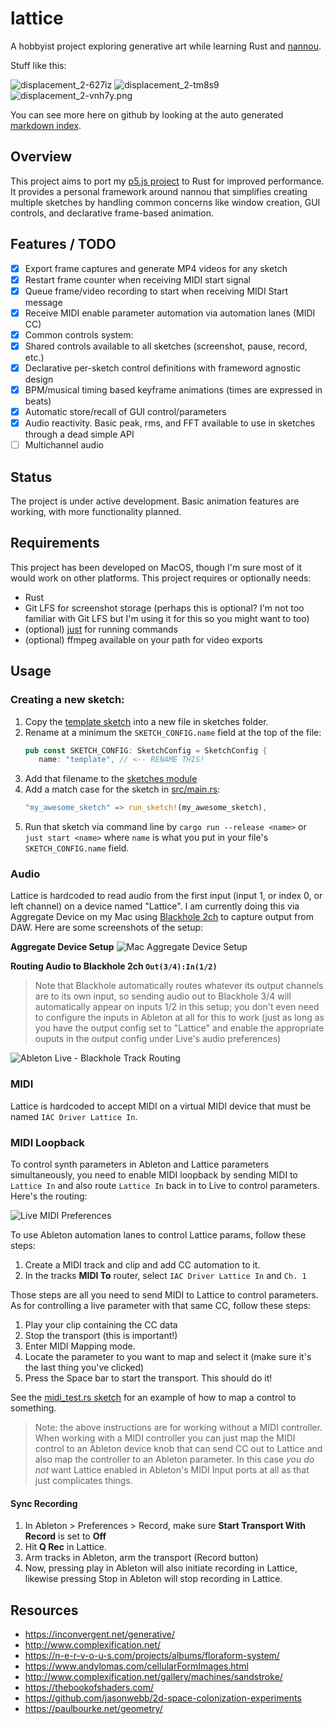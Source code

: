 # lattice

A hobbyist project exploring generative art while learning Rust and
[nannou][nannou-link].

Stuff like this:

<img src="images/displacement_2-627iz.png" alt="displacement_2-627iz">
<img src="images/displacement_2-tm8s9.png" alt="displacement_2-tm8s9">
<img src="images/displacement_2-vnh7y.png" alt="displacement_2-vnh7y.png">

You can see more here on github by looking at the auto generated
[markdown index](index.md).

## Overview

This project aims to port my [p5.js project][p5-link] to Rust for improved
performance. It provides a personal framework around nannou that simplifies
creating multiple sketches by handling common concerns like window creation, GUI
controls, and declarative frame-based animation.

## Features / TODO

- [x] Export frame captures and generate MP4 videos for any sketch
- [x] Restart frame counter when receiving MIDI start signal
- [x] Queue frame/video recording to start when receiving MIDI Start message
- [x] Receive MIDI enable parameter automation via automation lanes (MIDI CC)
- [x] Common controls system:
- [x] Shared controls available to all sketches (screenshot, pause, record,
      etc.)
- [x] Declarative per-sketch control definitions with frameword agnostic design
- [x] BPM/musical timing based keyframe animations (times are expressed in
      beats)
- [x] Automatic store/recall of GUI control/parameters
- [x] Audio reactivity. Basic peak, rms, and FFT available to use in sketches
      through a dead simple API
- [ ] Multichannel audio

## Status

The project is under active development. Basic animation features are working,
with more functionality planned.

## Requirements

This project has been developed on MacOS, though I'm sure most of it would work
on other platforms. This project requires or optionally needs:

- Rust
- Git LFS for screenshot storage (perhaps this is optional? I'm not too familiar
  with Git LFS but I'm using it for this so you might want to too)
- (optional) [just][just-link] for running commands
- (optional) ffmpeg available on your path for video exports

## Usage

### Creating a new sketch:

1. Copy the [template sketch][template-link] into a new file in sketches folder.
2. Rename at a minimum the `SKETCH_CONFIG.name` field at the top of the file:
   ```rust
   pub const SKETCH_CONFIG: SketchConfig = SketchConfig {
      name: "template", // <-- RENAME THIS!
   ```
3. Add that filename to the [sketches module][module-link]
4. Add a match case for the sketch in [src/main.rs][main-link]:
   ```rust
   "my_awesome_sketch" => run_sketch!(my_awesome_sketch),
   ```
5. Run that sketch via command line by `cargo run --release <name>` or
   `just start <name>` where `name` is what you put in your file's
   `SKETCH_CONFIG.name` field.

### Audio

Lattice is hardcoded to read audio from the first input (input 1, or index 0, or
left channel) on a device named "Lattice". I am currently doing this via
Aggregate Device on my Mac using [Blackhole 2ch][blackhole] to capture output
from DAW. Here are some screenshots of the setup:

**Aggregate Device Setup**
![Mac Aggregate Device Setup](assets/aggregate-device-setup.png)

**Routing Audio to Blackhole 2ch `Out(3/4):In(1/2)`**

> Note that Blackhole automatically routes whatever its output channels are to
> its own input, so sending audio out to Blackhole 3/4 will automatically appear
> on inputs 1/2 in this setup; you don't even need to configure the inputs in
> Ableton at all for this to work (just as long as you have the output config
> set to "Lattice" and enable the appropriate ouputs in the output config under
> Live's audio preferences)

![Ableton Live - Blackhole Track Routing](assets/live-blackhole-track-routing.png)

### MIDI

Lattice is hardcoded to accept MIDI on a virtual MIDI device that must be named
`IAC Driver Lattice In`.

### MIDI Loopback

To control synth parameters in Ableton and Lattice parameters simultaneously,
you need to enable MIDI loopback by sending MIDI to `Lattice In` and also route
`Lattice In` back in to Live to control parameters. Here's the routing:

![Live MIDI Preferences](assets/live-midi-prefs.png)

To use Ableton automation lanes to control Lattice params, follow these steps:

1. Create a MIDI track and clip and add CC automation to it.
2. In the tracks **MIDI To** router, select `IAC Driver Lattice In` and `Ch. 1`

Those steps are all you need to send MIDI to Lattice to control parameters. As
for controlling a live parameter with that same CC, follow these steps:

1. Play your clip containing the CC data
2. Stop the transport (this is important!)
3. Enter MIDI Mapping mode.
4. Locate the parameter to you want to map and select it (make sure it's the
   last thing you've clicked)
5. Press the Space bar to start the transport. This should do it!

See the [midi_test.rs sketch][midi-sketch-link] for an example of how to map a
control to something.

> Note: the above instructions are for working without a MIDI controller. When
> working with a MIDI controller you can just map the MIDI control to an Ableton
> device knob that can send CC out to Lattice and also map the controller to an
> Ableton parameter. In this case _you do not_ want Lattice enabled in Ableton's
> MIDI Input ports at all as that just complicates things.

#### Sync Recording

1. In Ableton > Preferences > Record, make sure **Start Transport With Record**
   is set to **Off**
2. Hit **Q Rec** in Lattice.
3. Arm tracks in Ableton, arm the transport (Record button)
4. Now, pressing play in Ableton will also initiate recording in Lattice,
   likewise pressing Stop in Ableton will stop recording in Lattice.

## Resources

- https://inconvergent.net/generative/
- http://www.complexification.net/
- https://n-e-r-v-o-u-s.com/projects/albums/floraform-system/
- https://www.andylomas.com/cellularFormImages.html
- http://www.complexification.net/gallery/machines/sandstroke/
- https://thebookofshaders.com/
- https://github.com/jasonwebb/2d-space-colonization-experiments
- https://paulbourke.net/geometry/

[nannou-link]: https://github.com/nannou-org/nannou
[p5-link]: https://github.com/Lokua/p5/tree/main
[just-link]: https://github.com/casey/just
[template-link]: src/sketches/template.rs
[midi-sketch-link]: src/sketches/midi_test.rs
[module-link]: src/sketches/mod.res
[main-link]: src/main.rs
[blackhole]: https://existential.audio/blackhole/
